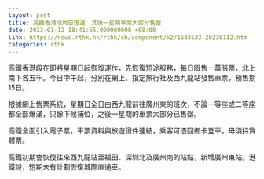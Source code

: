 ```yaml
---
layout: post
title: 高鐵香港段周日復運　其後一星期車票大部分售罄
date: 2023-01-12 18:41:55.000000000 +08:00
link: https://news.rthk.hk/rthk/ch/component/k2/1683633-20230112.htm
categories: rthk
---
```


高鐵香港段在即將星期日起恢復運作，先恢復短途服務，每日限售一萬張票，北上南下各五千。今日中午起，分別在網上、指定旅行社及西九龍站發售車票，預售期15日。

根據網上售票系統，星期日全日由西九龍前往廣州東的班次，不論一等座或二等座都全部爆滿，只餘下候補位，之後一星期的車票大部分已售罄。

高鐵全面引入電子票，車票資料與旅遊證件連結，乘客可憑回鄉卡登車，毋須持實體票。

高鐵初期會恢復往來西九龍站至福田、深圳北及廣州南的站點，新增廣州東站。港鐵說，短期未有計劃恢復城際直通車。
